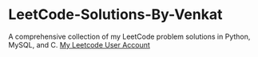 # LeetCode-Solutions-By-Venkat
A comprehensive collection of my LeetCode problem solutions in Python, MySQL, and C.
[My Leetcode User Account](https://leetcode.com/venkatram-S)
